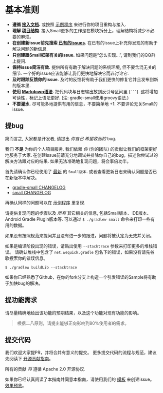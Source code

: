 # 基本准则

* **遵循 [接入文档](https://github.com/wequick/Small/blob/master/Android/README.md).** 或按照 [示例程序](https://github.com/wequick/Small/blob/master/Android/Sample) 来进行你的项目重构与接入.
* **理解 [项目结构](https://github.com/wequick/Small/issues/207)**. 接入Small更多的工作是在模块拆分上，理解结构将减少不必要的麻烦。
* **在创建新issue前先搜索 [已有的issues](https://github.com/wequick/Small/issues).** 在已有的issue上补充你发现的有助于解决问题的新信息.
* **只创建跟Small框架有关的issue.** 如果问题是“怎么实现...”, 请到我们的QQ群上提问.
* **保持issue简洁有效.** 提供所有有助于解决问题的系统环境, 但不要含混无关的细节. 一个好的issue应该能够让我们更快地解决它而非讨论它.
* **及时跟踪反馈你的issue.** 及时的反馈将有助于我们更快的修复它并且发布到新的版本里.
* **使用 [Markdown语法](https://help.github.com/articles/markdown-basics/).** 把代码块与日志输出放到反引号区间里 (```` ``` ````). 这将增加可读性，标记上语法更好. (注: gradle-small使用groovy语法.)
* **不要灌水.** 尽可能多地提供有用的信息，不要简单地 +1. 不要评论无关Small的issue.

## 提bug

简而言之, 大家都是开发者, 请提出 _你自己_ _希望收到的_ bug.

我们 **不是** 为你的个人项目服务. 我们依赖 _你_ (你的团队)
的贡献让我们的框架更好地服务于大家. 在创建issue前请充分地调试并排除你自己的bug，描述你尝试过的解决方法跟对应的结果.
如果无法准确地复现问题，将会事倍功半。

首先请确认你已经使用了 [最新](https://bintray.com/galenlin) 的 `Small版本`.
或者查看更新日志来确认问题是否已在新版本中解决。

- [gradle-small CHANGELOG](https://github.com/wequick/Small/blob/master/Android/DevSample/buildSrc/CHANGELOG.md)
- [small CHANGELOG](https://github.com/wequick/Small/blob/master/Android/DevSample/small/CHANGELOG.md)

再确认同样的问题可以在 [示例程序](https://github.com/wequick/Small/blob/master/Android/Sample) 里复现.

请提供复现问题的步骤以及 _所有_ 其它相关的信息, 包括Small版本、IDE版本、Android Gradle Plugin版本等.
可以通过 `$ ./gradlew small` 命令来打印一些有用的数据。

如果没有按照规范来提问并且没有进一步的跟进，问题将被认定为无效并关闭。

如果是编译阶段出现的错误，请贴出使用 `--stacktrace` 参数来打印更多的堆栈错误。
请确认堆栈中包含了 `net.wequick.gradle` 包名下的错误，如果没有请先谷歌搜索你的错误信息。

```
$ ./gradlew buildLib --stacktrace
```

如果你已经熟悉了Github，在你的fork分支上构造一个引发错误的Sample将有助于加快bug的解决。

## 提功能需求

请尽量精确地给出该功能的预期结果，以及这个功能对现有功能的影响。

> 根据二八原则，请提出能够正向影响到80%使用者的需求。

## 提交代码

我们欢迎大家提PR，并将合并有意义的提交。
更多提交代码的流程与规范，建议先阅读下 [开源贡献指南](https://guides.github.com/activities/contributing-to-open-source)。

所有的贡献 _将_ 遵循 Apache 2.0 开源协议.

如果你已经认真阅读了本指南并同意本指南，请使用我们的 [模板](https://raw.githubusercontent.com/wequick/Small/master/issue%E6%A8%A1%E6%9D%BF.md) 来创建issue。
[效果预览](https://github.com/wequick/Small/blob/master/issue模板.md)。
